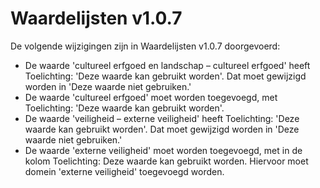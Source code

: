 # Waardelijsten v1.0.7
De volgende wijzigingen zijn in Waardelijsten v1.0.7 doorgevoerd:
- De waarde 'cultureel erfgoed en landschap – cultureel erfgoed' heeft Toelichting: 'Deze waarde kan gebruikt worden'. Dat moet gewijzigd worden in 'Deze waarde niet gebruiken.'
- De waarde 'cultureel erfgoed' moet worden toegevoegd, met Toelichting: 'Deze waarde kan gebruikt worden'.
- De waarde 'veiligheid – externe veiligheid' heeft Toelichting: 'Deze waarde kan gebruikt worden'. Dat moet gewijzigd worden in 'Deze waarde niet gebruiken.'
- De waarde 'externe veiligheid' moet worden toegevoegd, met in de kolom Toelichting: Deze waarde kan gebruikt worden. Hiervoor moet domein 'externe veiligheid' toegevoegd worden.